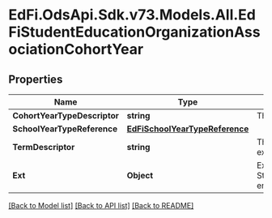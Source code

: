 # EdFi.OdsApi.Sdk.v73.Models.All.EdFiStudentEducationOrganizationAssociationCohortYear

## Properties

Name | Type | Description | Notes
------------ | ------------- | ------------- | -------------
**CohortYearTypeDescriptor** | **string** | The type of cohort year (9th grade, graduation). | 
**SchoolYearTypeReference** | [**EdFiSchoolYearTypeReference**](EdFiSchoolYearTypeReference.md) |  | 
**TermDescriptor** | **string** | The term associated with the cohort year; for example, the intended term of graduation. | [optional] 
**Ext** | **Object** | Extensions to the StudentEducationOrganizationAssociationCohortYear entity. | [optional] 

[[Back to Model list]](../../README.md#documentation-for-models) [[Back to API list]](../../README.md#documentation-for-api-endpoints) [[Back to README]](../../README.md)


